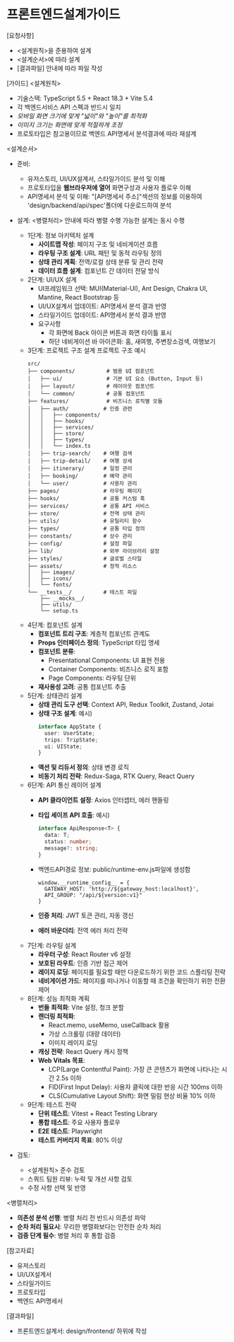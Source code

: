 # 프론트엔드설계가이드 

[요청사항]
- <설계원칙>을 준용하여 설계
- <설계순서>에 따라 설계
- [결과파일] 안내에 따라 파일 작성

[가이드]
<설계원칙>
- 기술스택: TypeScript 5.5 + React 18.3 + Vite 5.4
- 각 백엔드서비스 API 스펙과 반드시 일치
- *모바일 화면 크기에 맞게 "넓이"와 "높이"를 최적화*
- *이미지 크기는 화면에 맞게 적절하게 조정*
- 프로토타입은 참고용이므로 백엔드 API명세서 분석결과에 따라 재설계

<설계순서>
- 준비:
  - 유저스토리, UI/UX설계서, 스타일가이드 분석 및 이해
  - 프로토타입을 **웹브라우저에 열어** 화면구성과 사용자 플로우 이해 
  - API명세서 분석 및 이해: "[API명세서 주소]"섹션의 정보를 이용하여 'design/backend/api/spec'폴더에 다운로드하여 분석
- 설계:
  <병렬처리> 안내에 따라 병렬 수행 가능한 설계는 동시 수행
  - 1단계: 정보 아키텍처 설계
    - **사이트맵 작성**: 페이지 구조 및 네비게이션 흐름
    - **라우팅 구조 설계**: URL 패턴 및 동적 라우팅 정의
    - **상태 관리 계획**: 전역/로컬 상태 분류 및 관리 전략
    - **데이터 흐름 설계**: 컴포넌트 간 데이터 전달 방식
  - 2단계: UI/UX 설계
    - UI프레임워크 선택: MUI(Material-UI), Ant Design, Chakra UI, Mantine, React Bootstrap 등
    - UI/UX설계서 업데이트: API명세서 분석 결과 반영 
    - 스타일가이드 업데이트: API명세서 분석 결과 반영
    - 요구사항  
      - 각 화면에 Back 아이콘 버튼과 화면 타이틀 표시
      - 하단 네비게이션 바 아이콘화: 홈, 새여행, 주변장소검색, 여행보기
  - 3단계: 프로젝트 구조 설계
    프로젝트 구조 예시 
    ```
    src/
    ├── components/          # 범용 UI 컴포넌트
    │   ├── ui/              # 기본 UI 요소 (Button, Input 등)
    │   ├── layout/          # 레이아웃 컴포넌트
    │   └── common/          # 공통 컴포넌트
    ├── features/            # 비즈니스 로직별 모듈
    │   ├── auth/           # 인증 관련
    │   │   ├── components/
    │   │   ├── hooks/
    │   │   ├── services/
    │   │   ├── store/
    │   │   ├── types/
    │   │   └── index.ts
    │   ├── trip-search/    # 여행 검색
    │   ├── trip-detail/    # 여행 상세
    │   ├── itinerary/      # 일정 관리
    │   ├── booking/        # 예약 관리
    │   └── user/           # 사용자 관리
    ├── pages/              # 라우팅 페이지
    ├── hooks/              # 공통 커스텀 훅
    ├── services/           # 공통 API 서비스
    ├── store/              # 전역 상태 관리
    ├── utils/              # 유틸리티 함수
    ├── types/              # 공통 타입 정의
    ├── constants/          # 상수 관리
    ├── config/             # 설정 파일
    ├── lib/                # 외부 라이브러리 설정
    ├── styles/             # 글로벌 스타일
    ├── assets/             # 정적 리소스
    │   ├── images/
    │   ├── icons/
    │   └── fonts/
    └── __tests__/          # 테스트 파일
        ├── __mocks__/
        ├── utils/
        └── setup.ts
    ```
  - 4단계: 컴포넌트 설계 
    - **컴포넌트 트리 구조**: 계층적 컴포넌트 관계도
    - **Props 인터페이스 정의**: TypeScript 타입 명세
    - **컴포넌트 분류**:
      - Presentational Components: UI 표현 전용
      - Container Components: 비즈니스 로직 포함
      - Page Components: 라우팅 단위
    - **재사용성 고려**: 공통 컴포넌트 추출
  - 5단계: 상태관리 설계
    - **상태 관리 도구 선택**: Context API, Redux Toolkit, Zustand, Jotai
    - **상태 구조 설계**:
      예시)
      ```typescript
      interface AppState {
        user: UserState;
        trips: TripState;
        ui: UIState;
      }
      ```
    - **액션 및 리듀서 정의**: 상태 변경 로직
    - **비동기 처리 전략**: Redux-Saga, RTK Query, React Query
  - 6단계: API 통신 레이어 설계
    - **API 클라이언트 설정**: Axios 인터셉터, 에러 핸들링
    - **타입 세이프 API 호출**:
      예시)
      ```typescript
      interface ApiResponse<T> {
        data: T;
        status: number;
        message?: string;
      }
      ```
    - 백엔드API경로 정보: public/runtime-env.js파일에 생성함
      ```
      window.__runtime_config__ = { 
        GATEWAY_HOST: 'http://${gateway_host:localhost}', 
        API_GROUP: "/api/${version:v1}"
      }
      ```

    - **인증 처리**: JWT 토큰 관리, 자동 갱신
    - **에러 바운더리**: 전역 에러 처리 전략
  - 7단계: 라우팅 설계 
    - **라우터 구성**: React Router v6 설정
    - **보호된 라우트**: 인증 기반 접근 제어
    - **레이지 로딩**: 페이지를 필요할 때만 다운로드하기 위한 코드 스플리팅 전략
    - **네비게이션 가드**: 페이지를 떠나거나 이동할 때 조건을 확인하기 위한 전환 제어  
  - 8단계: 성능 최적화 계획
    - **번들 최적화**: Vite 설정, 청크 분할
    - **렌더링 최적화**:
      - React.memo, useMemo, useCallback 활용
      - 가상 스크롤링 (대량 데이터)
      - 이미지 레이지 로딩
    - **캐싱 전략**: React Query 캐시 정책
    - **Web Vitals 목표**: 
      - LCP(Large Contentful Paint): 가장 큰 콘텐츠가 화면에 나타나는 시간 2.5s 이하
      - FID(First Input Delay): 사용자 클릭에 대한 반응 시간 100ms 이하
      - CLS(Cumulative Layout Shift): 화면 밀림 현상 비율 10% 이하 
  - 9단계: 테스트 전략
    - **단위 테스트**: Vitest + React Testing Library
    - **통합 테스트**: 주요 사용자 플로우
    - **E2E 테스트**: Playwright
    - **테스트 커버리지 목표**: 80% 이상
  
- 검토:
  - <설계원칙> 준수 검토
  - 스쿼드 팀원 리뷰: 누락 및 개선 사항 검토
  - 수정 사항 선택 및 반영

<병렬처리>
- **의존성 분석 선행**: 병렬 처리 전 반드시 의존성 파악
- **순차 처리 필요시**: 무리한 병렬화보다는 안전한 순차 처리
- **검증 단계 필수**: 병렬 처리 후 통합 검증

[참고자료]
- 유저스토리
- UI/UX설계서
- 스타일가이드
- 프로토타입
- 백엔드 API명세서

[결과파일]
- 프론트엔드설계서: design/frontend/ 하위에 작성

